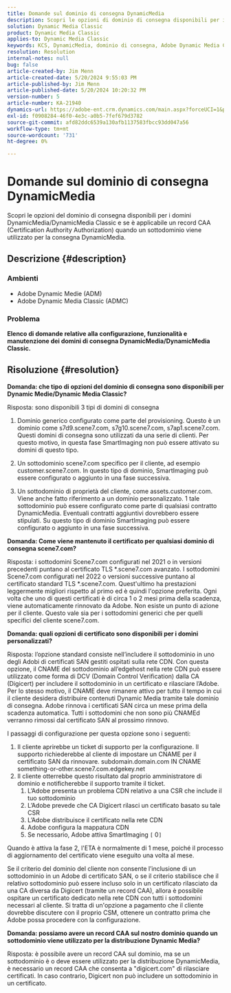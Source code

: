 ```yaml
---
title: Domande sul dominio di consegna DynamicMedia
description: Scopri le opzioni di dominio di consegna disponibili per i domini DynamicMedia/DynamicMedia Classic.
solution: Dynamic Media Classic
product: Dynamic Media Classic
applies-to: Dynamic Media Classic
keywords: KCS, DynamicMedia, dominio di consegna, Adobe Dynamic Media Classic, Scene7, domande frequenti, Adobe Dynamic Medie
resolution: Resolution
internal-notes: null
bug: false
article-created-by: Jim Menn
article-created-date: 5/20/2024 9:55:03 PM
article-published-by: Jim Menn
article-published-date: 5/20/2024 10:20:32 PM
version-number: 5
article-number: KA-21940
dynamics-url: https://adobe-ent.crm.dynamics.com/main.aspx?forceUCI=1&pagetype=entityrecord&etn=knowledgearticle&id=53a2569c-f316-ef11-9f8a-6045bd006268
exl-id: f0908284-46f0-4e3c-a0b5-7fef679d3782
source-git-commit: afd82ddc6539a130afb1137583fbcc93dd047a56
workflow-type: tm+mt
source-wordcount: '731'
ht-degree: 0%

---
```


# Domande sul dominio di consegna DynamicMedia


Scopri le opzioni del dominio di consegna disponibili per i domini DynamicMedia/DynamicMedia Classic e se è applicabile un record CAA (Certification Authority Authorization) quando un sottodominio viene utilizzato per la consegna DynamicMedia.

## Descrizione {#description}


### <b>Ambienti</b>

- Adobe Dynamic Medie (ADM)
- Adobe Dynamic Media Classic (ADMC)


### <b>Problema</b>

<b>Elenco di domande relative alla configurazione, funzionalità e manutenzione dei domini di consegna DynamicMedia/DynamicMedia Classic.</b>


## Risoluzione {#resolution}


<b>Domanda: che tipo di opzioni del dominio di consegna sono disponibili per Dynamic Medie/Dynamic Media Classic?</b>

Risposta: sono disponibili 3 tipi di domini di consegna

1) Dominio generico configurato come parte del provisioning. Questo è un dominio come s7d9.scene7.com, s7g10.scene7.com, s7ap1.scene7.com.
Questi domini di consegna sono utilizzati da una serie di clienti. Per questo motivo, in questa fase SmartImaging non può essere attivato su domini di questo tipo.

2) Un sottodominio scene7.com specifico per il cliente, ad esempio customer.scene7.com. In questo tipo di dominio, SmartImaging può essere configurato o aggiunto in una fase successiva.

3) Un sottodominio di proprietà del cliente, come assets.customer.com. Viene anche fatto riferimento a un dominio personalizzato. 1 tale sottodominio può essere configurato come parte di qualsiasi contratto DynamicMedia. Eventuali contratti aggiuntivi dovrebbero essere stipulati. Su questo tipo di dominio SmartImaging può essere configurato o aggiunto in una fase successiva.

<b>Domanda: Come viene mantenuto il certificato per qualsiasi dominio di consegna scene7.com?</b>

Risposta: i sottodomini Scene7.com configurati nel 2021 o in versioni precedenti puntano al certificato TLS \*.scene7.com avanzato. I sottodomini Scene7.com configurati nel 2022 o versioni successive puntano al certificato standard TLS \*.scene7.com. Quest&#39;ultimo ha prestazioni leggermente migliori rispetto al primo ed è quindi l&#39;opzione preferita. Ogni volta che uno di questi certificati è di circa 1 o 2 mesi prima della scadenza, viene automaticamente rinnovato da Adobe. Non esiste un punto di azione per il cliente. Questo vale sia per i sottodomini generici che per quelli specifici del cliente scene7.com.

<b>Domanda: quali opzioni di certificato sono disponibili per i domini personalizzati?</b>

Risposta: l’opzione standard consiste nell’includere il sottodominio in uno degli Adobi di certificati SAN gestiti ospitati sulla rete CDN. Con questa opzione, il CNAME del sottodominio all’edgehost nella rete CDN può essere utilizzato come forma di DCV (Domain Control Verification) dalla CA (Digicert) per includere il sottodominio in un certificato e rilasciare l’Adobe. Per lo stesso motivo, il CNAME deve rimanere attivo per tutto il tempo in cui il cliente desidera distribuire contenuti Dynamic Media tramite tale dominio di consegna. Adobe rinnova i certificati SAN circa un mese prima della scadenza automatica. Tutti i sottodomini che non sono più CNAMEd verranno rimossi dal certificato SAN al prossimo rinnovo.

I passaggi di configurazione per questa opzione sono i seguenti:

1. Il cliente aprirebbe un ticket di supporto per la configurazione.    Il supporto richiederebbe al cliente di impostare un CNAME per il certificato SAN da rinnovare.
subdomain.domain.com IN CNAME something-or-other.scene7.com.edgekey.net
2. Il cliente otterrebbe questo risultato dal proprio amministratore di dominio e notificherebbe il supporto tramite il ticket.
   1. L’Adobe presenta un problema CDN relativo a una CSR che include il tuo sottodominio
   2. L’Adobe prevede che CA Digicert rilasci un certificato basato su tale CSR
   3. L’Adobe distribuisce il certificato nella rete CDN
   4. Adobe configura la mappatura CDN
   5. Se necessario, Adobe attiva SmartImaging `[` 0`]`


Quando è attiva la fase 2, l&#39;ETA è normalmente di 1 mese, poiché il processo di aggiornamento del certificato viene eseguito una volta al mese.

<!--
[`\[` 0`\]`  https://experienceleague.adobe.com/docs/experience-manager-65/assets/dynamic/imaging-faq.html?lang=en](http://`[`%200`]`%20%20https://experienceleague.adobe.com/docs/experience-manager-65/assets/dynamic/imaging-faq.html?lang=en)
-->

Se il criterio del dominio del cliente non consente l’inclusione di un sottodominio in un Adobe di certificato SAN, o se il criterio stabilisce che il relativo sottodominio può essere incluso solo in un certificato rilasciato da una CA diversa da Digicert (tramite un record CAA), allora è possibile ospitare un certificato dedicato nella rete CDN con tutti i sottodomini necessari al cliente. Si tratta di un&#39;opzione a pagamento che il cliente dovrebbe discutere con il proprio CSM, ottenere un contratto prima che Adobe possa procedere con la configurazione.

<b>Domanda: possiamo avere un record CAA sul nostro dominio quando un sottodominio viene utilizzato per la distribuzione Dynamic Media?</b>

Risposta: è possibile avere un record CAA sul dominio, ma se un sottodominio è o deve essere utilizzato per la distribuzione DynamicMedia, è necessario un record CAA che consenta a &quot;digicert.com&quot; di rilasciare certificati. In caso contrario, Digicert non può includere un sottodominio in un certificato.
